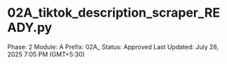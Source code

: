 # 02A_tiktok_description_scraper_READY.py

Phase: 2
Module: A
Prefix: 02A_
Status: Approved
Last Updated: July 28, 2025 7:05 PM (GMT+5:30)
